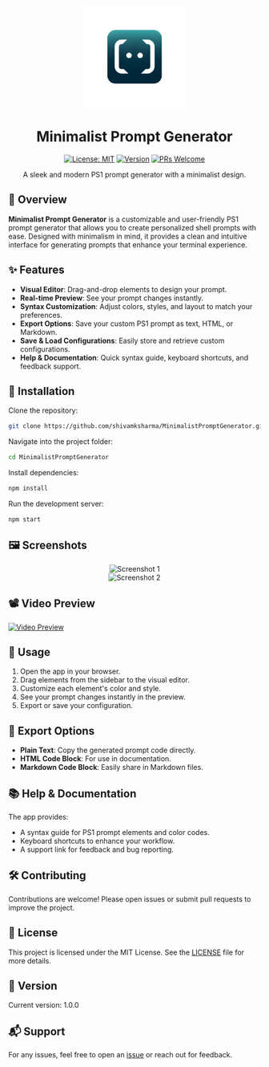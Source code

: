 <div align="center">
  <img src="./assets/Designer-removebg.png" alt="Minimalist Prompt Generator" width="200"/>

  # Minimalist Prompt Generator

  [![License: MIT](https://img.shields.io/badge/License-MIT-yellow.svg)](https://opensource.org/licenses/MIT)
  [![Version](https://img.shields.io/badge/version-1.0.0-blue.svg)](https://github.com/shivamksharma/MinimalistPromptGenerator)
  [![PRs Welcome](https://img.shields.io/badge/PRs-welcome-brightgreen.svg)](https://github.com/shivamksharma/MinimalistPromptGenerator/pulls)

  A sleek and modern PS1 prompt generator with a minimalist design.
</div>


## 🚀 Overview

**Minimalist Prompt Generator** is a customizable and user-friendly PS1 prompt generator that allows you to create personalized shell prompts with ease. Designed with minimalism in mind, it provides a clean and intuitive interface for generating prompts that enhance your terminal experience.

## ✨ Features

- **Visual Editor**: Drag-and-drop elements to design your prompt.
- **Real-time Preview**: See your prompt changes instantly.
- **Syntax Customization**: Adjust colors, styles, and layout to match your preferences.
- **Export Options**: Save your custom PS1 prompt as text, HTML, or Markdown.
- **Save & Load Configurations**: Easily store and retrieve custom configurations.
- **Help & Documentation**: Quick syntax guide, keyboard shortcuts, and feedback support.

## 🔧 Installation

Clone the repository:

```bash
git clone https://github.com/shivamksharma/MinimalistPromptGenerator.git
```

Navigate into the project folder:

```bash
cd MinimalistPromptGenerator
```

Install dependencies:

```bash
npm install
```

Run the development server:

```bash
npm start
```

## 🖼️ Screenshots

<p align="center">
  <img src="./assets/MinimalistPromptGenerator_Preview_Image_1.png" alt="Screenshot 1"/>
  <br>
  <img src="./assets/MinimalistPromptGenerator_Preview_Image_2.png" alt="Screenshot 2"/>
</p>

## 📽️ Video Preview

[![Video Preview](./assets/MinimalistPromptGenerator_Preview_Image_1.png)](https://raw.githubusercontent.com/shivamksharma/MinimalistPromptGenerator/main/assets/MinimalistPromptGenerator_Preview_Video.mp4)

## 📖 Usage

1. Open the app in your browser.
2. Drag elements from the sidebar to the visual editor.
3. Customize each element's color and style.
4. See your prompt changes instantly in the preview.
5. Export or save your configuration.

## 💼 Export Options

- **Plain Text**: Copy the generated prompt code directly.
- **HTML Code Block**: For use in documentation.
- **Markdown Code Block**: Easily share in Markdown files.

## 📚 Help & Documentation

The app provides:
- A syntax guide for PS1 prompt elements and color codes.
- Keyboard shortcuts to enhance your workflow.
- A support link for feedback and bug reporting.

## 🛠️ Contributing

Contributions are welcome! Please open issues or submit pull requests to improve the project.

## 📝 License

This project is licensed under the MIT License. See the [LICENSE](https://github.com/shivamksharma/MinimalistPromptGenerator/blob/main/LICENSE) file for more details.

## 📌 Version

Current version: 1.0.0

## 📬 Support

For any issues, feel free to open an [issue](https://github.com/shivamksharma/MinimalistPromptGenerator/issues) or reach out for feedback.

